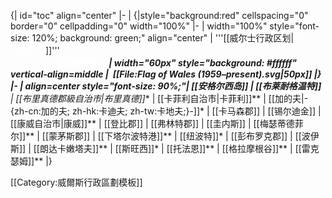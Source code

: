 {| id="toc" align="center"
|-
|
{|style="background:red" cellspacing="0" border="0" cellpadding="0" width="100%"
|-
| width="100%" style="font-size: 120%; background: green;" align="center" | '''[[威尔士行政区划|<font color="#ffffff">威尔士行政区划</font>]]'''<br /><font color=#ffffff><span style="font-size: 70%l">（*号为市、**号为郡级区）</span></font> 
| width="60px" style="background: #ffffff" vertical-align=middle | &nbsp;[[File:Flag of Wales (1959–present).svg|50px]]
|}
|-
| align=center style="font-size: 90%;"| [[安格尔西岛]] | [[布莱耐格温特]]** | [[布里真德郡級自治市|布里真德]]** | [[卡菲利自治市|卡菲利]]** | [[加的夫|-{zh-cn:加的夫; zh-hk:卡迪夫; zh-tw:卡地夫;}-]]* | [[卡马森郡]] | [[锡尔迪金]] | [[康威自治市|康威]]** | [[登比郡]] | [[弗林特郡]] | [[圭内斯]] | [[梅瑟蒂德菲尔]]** | [[蒙茅斯郡]] | [[下塔尔波特港]]** | [[纽波特]]* | [[彭布罗克郡]] | [[波伊斯]] | [[朗达卡嫩塔夫]]** | [[斯旺西]]* | [[托法恩]]** | [[格拉摩根谷]]** | [[雷克瑟姆]]** 
|}<noinclude>

[[Category:威爾斯行政區劃模板]]
</noinclude>